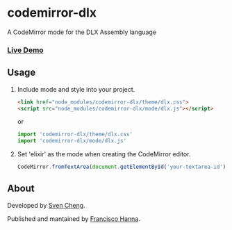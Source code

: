 # codemirror-dlx
A CodeMirror mode for the DLX Assembly language

### [Live Demo](https://franciscohanna.me/codemirror-dlx/)

<!-- ## Installation

```console
npm install codemirror-dlx --save
``` -->

## Usage

1. Include mode and style into your project.

    ```html
    <link href="node_modules/codemirror-dlx/theme/dlx.css">
    <script src="node_modules/codemirror-dlx/mode/dlx.js"></script>
    ```

    or

    ```js
    import 'codemirror-dlx/theme/dlx.css'
    import 'codemirror-dlx/mode/dlx.js'
    ```

1. Set 'elixir' as the mode when creating the CodeMirror editor.

    ```js
    CodeMirror.fromTextArea(document.getElementById('your-textarea-id'), { mode: 'dlx' })
    ```

## About

Developed by [Sven Cheng](https://github.com/huesersohn).

Published and mantained by [Francisco Hanna](https://github.com/franciscohanna92).